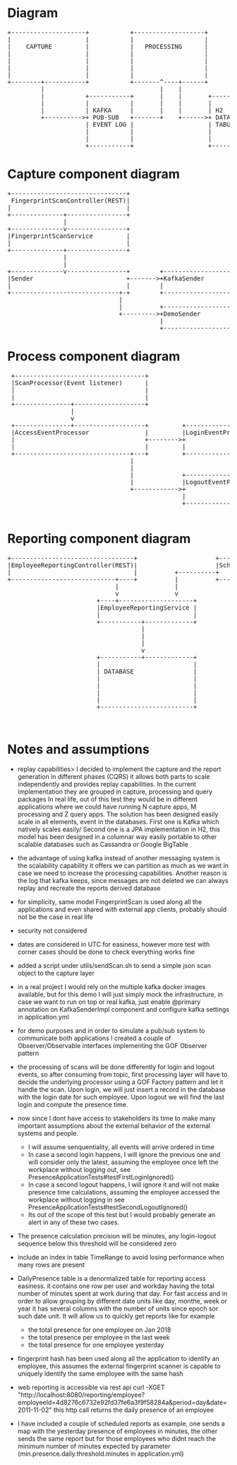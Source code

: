 # Diagram #


<pre>
+--------------------+           +-------------------+            +------------------+
|                    |           |                   |            |                  |
|    CAPTURE         |           |   PROCESSING      |            |   REPORTING      |
|                    |           |                   |            |                  |
|                    |           |                   |            |                  |
|                    |           |                   |            |                  |
|                    |           |                   |            |                  |
+--------+-----------+           +-------^----+------+            +--------^---------+
         |                               |    |                            |
         |           +-----------+       |    |       +-----------+        |
         |           |           |       |    |       |           |        |
         |           | KAFKA     |       |    |       | H2        |        |
         +---------->+ PUB-SUB   +-------+    +------>+ DATABASE  +--------+
                     | EVENT LOG |                    | TABULAR   |
                     |           |                    |           |
                     |           |                    |           |
                     +-----------+                    +-----------+
</pre>

# Capture component diagram #

<pre>
+-------------------------------+
 FingerprintScanController(REST)|
|                               |
+--------------+----------------+
               |
+--------------v----------------+
|FingerprintScanService         |
|                               |
+--------------+----------------+
               |
               |
+--------------v----------------+        +-------------------+         +---------------+
|Sender                         +------->+KafkaSender        |         |               |
|                               |        |                   +-------> |               |
+-----------------------------+-+        +-------------------+         | Event Log     |
                              |                                        |               |
                              |          +-------------------+         |               |
                              +--------->+DemoSender         |         |               |
                                         |                   +-------> |               |
                                         +-------------------+         +---------------+
</pre>

# Process component diagram #

<pre>
 +-----------------------------------+
 |ScanProcessor(Event listener)      |
 |                                   |
 |                                   |
 +---------------+-------------------+
                 |
                 v
 +---------------+-------------------+         +----------------------+         +-------------------+
 |AccessEventProcessor               |         |LoginEventProcessor   |         |                   |
 |                                   +-------->+                      +-------->+                   |
 |                                   |         |                      |         |  DATABASE         |
 +-------------------------------+---+         +----------------------+         |                   |
                                 |                                              |                   |
                                 |                                              |                   |
                                 |             +----------------------+         |                   |
                                 |             |LogoutEventProcessor  |         |                   |
                                 +------------>+                      +-------->+                   |
                                               |                      |         |                   |
                                               +----------------------+         +-------------------+

</pre>

# Reporting component diagram #

<pre>
+---------------------------------+                     +----------------------+
|EmployeeReportingController(REST)|                     |ScheduledReports(CRON)|
|                                 |          +----------+                      |
+----------------------------+----+          |          +----------------------+
                             |               |
                             v               v
                        +----+--------------------+
                        |EmployeeReportingService |
                        |                         |
                        +-----------+-------------+
                                    |
                                    |
                                    |
                                    v
                        +-----------+-------------+
                        |                         |
                        | DATABASE                |
                        |                         |
                        |                         |
                        |                         |
                        |                         |
                        +-------------------------+


</pre>

# Notes and assumptions #

* replay capabilities> I decided to implement the capture and the report generation in different phases (CQRS)
it allows both parts to scale independently and provides replay capabilities.
In the current implementation they are grouped in capture, processing and query packages
In real life, out of this test they would be in different applications where we could have running N capture apps,
M processing and Z query apps.
The solution has been designed easily scale in all elements, event in the databases.
First one is Kafka which natively scales easily/
Second one is a JPA implementation in H2, this model has been designed in a columnar way easily portable
to other scalable databases such as Cassandra or Google BigTable

* the advantage of using kafka instead of another messaging system is the scalability capability it offers
we can partition as much as we want in case we need to increase the processing capabilities.
Another reason is the log that kafka keeps, since messages are not deleted we can always replay and recreate
the reports derived database

* for simplicity, same model FingerprintScan is used along all the applications and even shared with
external app clients, probably should not be the case in real life

* security not considered

* dates are considered in UTC for easiness, however more test with corner cases should be done to check everything works fine

* added a script under utils/sendScan.sh to send a simple json scan object to the capture layer

* in a real project I would rely on the multiple kafka docker images available, but for this demo
I will just simply mock the infrastructure, in case we want to run on top or real kafka, just enable
@primary annotation on KafkaSenderImpl component and configure kafka settings in application.yml

* for demo purposes and in order to simulate a pub/sub system to communicate both applications
I created a couple of Observer/Observable interfaces implementing the GOF Observer pattern

* the processing of scans will be done differently for login and logout events, so after consuming
from topic, first processing layer will have to decide the underlying processor using a
GOF Factory pattern and let it handle the scan.
Upon login, we will just insert a record in the database with the login date for such employee.
Upon logout we will find the last login and compute the presence time.

* now since I dont have access to stakeholders its time to make many important assumptions about the
external behavior of the external systems and people.
  * I will assume senquentiality, all events will arrive ordered in time
  * In case a second login happens, I will ignore the previous one and will consider only the latest,
assuming the employee once left the workplace without logging out,
see PresenceApplicationTests#testFirstLoginIgnored()
  * In case a second logout happens, I will ignore it and will not make presence time calculations,
assuming the employee accessed the workplace without logging in
see PresenceApplicationTests#testSecondLogoutIgnored()
  * Its out of the scope of this test but I would probably generate an alert in any of these two cases.

* The presence calculation precision will be minutes, any login-logout sequence below this threshold will
be considered zero

* include an index in table TimeRange to avoid losing performance when many rows are present

* DailyPresence table is a denormalized table for reporting access easiness.
it contains one row per user and workday having the total number of minutes spent at work during that day.
For fast access and in order to allow grouping by different date units like day, monthe, week or year it has
several columns with the number of units since epoch sor such date unit.
It will allow us to quickly get reports like for example
  * the total presence for one employee on Jan 2018
  * the total presence per employee in the last week
  * the total presence for one employee yesterday

* fingerprint hash has been used along all the application to identify an employee, this assumes the
external fingerprint scanner is capable to uniquely identify the same employee with the same hash

* web reporting is accessible via rest api
curl -XGET "http://localhost:8080/reporting/employee?employeeId=4d8276c6732e92fd37fe6a3f9f58284a&period=day&date=2011-11-02"
this http call returns the daily presence of an employee

* I have included a couple of scheduled reports as example, one sends a map with the yesterday presence of
employees in minutes, the other sends the same report but for those employees who didnt reach the minimum
number of minutes expected by parameter (min.presence.daily.threshold.minutes in application.yml)